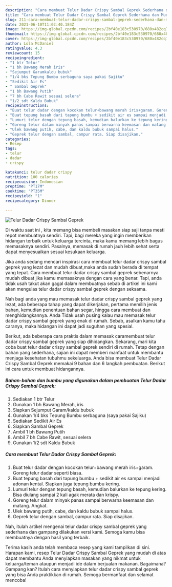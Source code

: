 ```yaml
---
description: "Cara membuat Telur Dadar Crispy Sambal Geprek Sederhana dan Mudah Dibuat"
title: "Cara membuat Telur Dadar Crispy Sambal Geprek Sederhana dan Mudah Dibuat"
slug: 211-cara-membuat-telur-dadar-crispy-sambal-geprek-sederhana-dan-mudah-dibuat
date: 2021-06-10T11:02:40.184Z
image: https://img-global.cpcdn.com/recipes/2bf40e183c530970/680x482cq70/telur-dadar-crispy-sambal-geprek-foto-resep-utama.jpg
thumbnail: https://img-global.cpcdn.com/recipes/2bf40e183c530970/680x482cq70/telur-dadar-crispy-sambal-geprek-foto-resep-utama.jpg
cover: https://img-global.cpcdn.com/recipes/2bf40e183c530970/680x482cq70/telur-dadar-crispy-sambal-geprek-foto-resep-utama.jpg
author: Lola McDaniel
ratingvalue: 4.3
reviewcount: 15
recipeingredient:
- "1 btr Telur"
- "1 bh Bawang Merah iris"
- "Sejumput Garamkaldu bubuk"
- "1/4 bks Tepung Bumbu serbaguna saya pakai Sajiku"
- "Sedikit Air Es"
- " Sambal Geprek"
- "1 bh Bawang Putih"
- "7 bh Cabe Rawit sesuai selera"
- "1/2 sdt Kaldu Bubuk"
recipeinstructions:
- "Buat telur dadar dengan kocokan telur+bawang merah iris+garam. Goreng telur dadar seperti biasa."
- "Buat tepung basah dari tapung bumbu + sedikit air es sampai menjadi adonan kental. Siapkan juga tepung bumbu kering."
- "Lumuri telur dengan tepung basah, kemudian balurkan ke tepung kering. Bisa diulang sampai 2 kali agak merata dan krispy."
- "Goreng telur dalam minyak panas sampai berwarna keemasan dan matang. Angkat."
- "Ulek bawang putih, cabe, dan kaldu bubuk sampai halus."
- "Geprek telur dengan sambal, campur rata. Siap disajikan."
categories:
- Resep
tags:
- telur
- dadar
- crispy

katakunci: telur dadar crispy 
nutrition: 100 calories
recipecuisine: Indonesian
preptime: "PT17M"
cooktime: "PT35M"
recipeyield: "1"
recipecategory: Dinner

---
```



![Telur Dadar Crispy Sambal Geprek](https://img-global.cpcdn.com/recipes/2bf40e183c530970/680x482cq70/telur-dadar-crispy-sambal-geprek-foto-resep-utama.jpg)

Di waktu  saat ini , kita memang bisa membeli masakan siap saji tanpa mesti repot membuatnya sendiri. Tapi, bagi mereka yang ingin memberikan hidangan terbaik untuk keluarga tercinta, maka kamu memang lebih bagus memasaknya sendiri. Pasalnya, memasak di rumah jauh lebih sehat serta dapat menyesuaikan sesuai kesukaan keluarga.

Jika anda sedang mencari inspirasi cara membuat telur dadar crispy sambal geprek yang lezat dan mudah dibuat,maka anda sudah berada di tempat yang tepat. Cara membuat telur dadar crispy sambal geprek  sebenarnya mudah dibuat jika kamu memasaknya dengan cara yang benar. Tapi, anda tidak usah takut akan gagal dalam membuatnya 
sebab di artikel ini kami akan mengulas telur dadar crispy sambal geprek dengan seksama.  



Nah bagi anda yang mau memasak telur dadar crispy sambal geprek yang lezat, ada beberapa tahap yang dapat dikerjakan, pertama memilih jenis bahan, kemudian penentuan bahan segar, hingga cara membuat dan menghidangkannya. Anda Tidak usah pusing kalau mau memasak telur dadar crispy sambal geprek yang enak di rumah. Sebab, asalkan kamu  tahu caranya, maka hidangan ini dapat jadi suguhan yang spesial.

Berikut, ada beberapa cara praktis  dalam memasak caramembuat telur dadar crispy sambal geprek yang siap dihidangkan. Sekarang, mari kita coba buat telur dadar crispy sambal geprek sendiri di rumah. Tetap dengan bahan yang sederhana, sajian ini dapat memberi manfaat untuk membantu menjaga kesehatan tubuhmu sekeluarga. Anda bisa membuat Telur Dadar Crispy Sambal Geprek memakai 9 bahan dan 6 langkah pembuatan. Berikut ini cara untuk membuat hidangannya.

<!--inarticleads1-->

##### Bahan-bahan dan bumbu yang digunakan dalam pembuatan Telur Dadar Crispy Sambal Geprek:

1. Sediakan 1 btr Telur
1. Gunakan 1 bh Bawang Merah, iris
1. Siapkan Sejumput Garam/kaldu bubuk
1. Gunakan 1/4 bks Tepung Bumbu serbaguna (saya pakai Sajiku)
1. Sediakan Sedikit Air Es
1. Siapkan  Sambal Geprek
1. Ambil 1 bh Bawang Putih
1. Ambil 7 bh Cabe Rawit, sesuai selera
1. Gunakan 1/2 sdt Kaldu Bubuk




<!--inarticleads2-->

##### Cara membuat Telur Dadar Crispy Sambal Geprek:

1. Buat telur dadar dengan kocokan telur+bawang merah iris+garam. Goreng telur dadar seperti biasa.
1. Buat tepung basah dari tapung bumbu + sedikit air es sampai menjadi adonan kental. Siapkan juga tepung bumbu kering.
1. Lumuri telur dengan tepung basah, kemudian balurkan ke tepung kering. Bisa diulang sampai 2 kali agak merata dan krispy.
1. Goreng telur dalam minyak panas sampai berwarna keemasan dan matang. Angkat.
1. Ulek bawang putih, cabe, dan kaldu bubuk sampai halus.
1. Geprek telur dengan sambal, campur rata. Siap disajikan.




Nah, itulah artikel mengenai  telur dadar crispy sambal geprek  yang sederhana dan gampang dilakukan versi kami. Semoga kamu bisa membuatnya dengan hasil yang terbaik. 

Terima kasih anda telah membaca resep yang kami tampilkan di sini. Harapan kami, resep  Telur Dadar Crispy Sambal Geprek yang mudah di atas dapat membantu Anda menyiapkan masakan yang nikmat untuk keluarga/teman ataupun menjadi ide dalam berjualan makanan. Bagaimana? Gampang kan? Itulah cara menyiapkan telur dadar crispy sambal geprek yang bisa Anda praktikkan di rumah. Semoga bermanfaat dan selamat mencoba!

